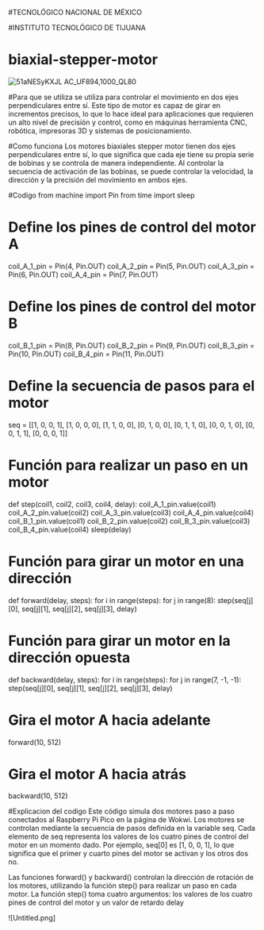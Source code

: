 #TECNOLÓGICO​ ​NACIONAL​ ​DE​ ​MÉXICO

#INSTITUTO TECNOLÓGICO DE TIJUANA


# biaxial-stepper-motor



![51aNESyKXJL _AC_UF894,1000_QL80_](https://user-images.githubusercontent.com/71302151/223566455-2b268791-2f77-4bae-96cc-3233d51f3472.jpg)

#Para que se utiliza
se utiliza para controlar el movimiento en dos ejes perpendiculares entre sí. Este tipo de motor es capaz de girar en incrementos precisos, lo que lo hace ideal para aplicaciones que requieren un alto nivel de precisión y control, como en máquinas herramienta CNC, robótica, impresoras 3D y sistemas de posicionamiento.

#Como funciona
Los motores biaxiales stepper motor tienen dos ejes perpendiculares entre sí, lo que significa que cada eje tiene su propia serie de bobinas y se controla de manera independiente. Al controlar la secuencia de activación de las bobinas, se puede controlar la velocidad, la dirección y la precisión del movimiento en ambos ejes.

#Codigo
from machine import Pin
from time import sleep

# Define los pines de control del motor A
coil_A_1_pin = Pin(4, Pin.OUT)
coil_A_2_pin = Pin(5, Pin.OUT)
coil_A_3_pin = Pin(6, Pin.OUT)
coil_A_4_pin = Pin(7, Pin.OUT)

# Define los pines de control del motor B
coil_B_1_pin = Pin(8, Pin.OUT)
coil_B_2_pin = Pin(9, Pin.OUT)
coil_B_3_pin = Pin(10, Pin.OUT)
coil_B_4_pin = Pin(11, Pin.OUT)

# Define la secuencia de pasos para el motor
seq = [[1, 0, 0, 1],
       [1, 0, 0, 0],
       [1, 1, 0, 0],
       [0, 1, 0, 0],
       [0, 1, 1, 0],
       [0, 0, 1, 0],
       [0, 0, 1, 1],
       [0, 0, 0, 1]]

# Función para realizar un paso en un motor
def step(coil1, coil2, coil3, coil4, delay):
    coil_A_1_pin.value(coil1)
    coil_A_2_pin.value(coil2)
    coil_A_3_pin.value(coil3)
    coil_A_4_pin.value(coil4)
    coil_B_1_pin.value(coil1)
    coil_B_2_pin.value(coil2)
    coil_B_3_pin.value(coil3)
    coil_B_4_pin.value(coil4)
    sleep(delay)

# Función para girar un motor en una dirección
def forward(delay, steps):
    for i in range(steps):
        for j in range(8):
            step(seq[j][0], seq[j][1], seq[j][2], seq[j][3], delay)

# Función para girar un motor en la dirección opuesta
def backward(delay, steps):
    for i in range(steps):
        for j in range(7, -1, -1):
            step(seq[j][0], seq[j][1], seq[j][2], seq[j][3], delay)

# Gira el motor A hacia adelante
forward(10, 512)

# Gira el motor A hacia atrás
backward(10, 512)

#Explicacion del codigo
Este código simula dos motores paso a paso conectados al Raspberry Pi Pico en la página de Wokwi. Los motores se controlan mediante la secuencia de pasos definida en la variable seq. Cada elemento de seq representa los valores de los cuatro pines de control del motor en un momento dado. Por ejemplo, seq[0] es [1, 0, 0, 1], lo que significa que el primer y cuarto pines del motor se activan y los otros dos no.

Las funciones forward() y backward() controlan la dirección de rotación de los motores, utilizando la función step() para realizar un paso en cada motor. La función step() toma cuatro argumentos: los valores de los cuatro pines de control del motor y un valor de retardo delay



![Untitled.png]


